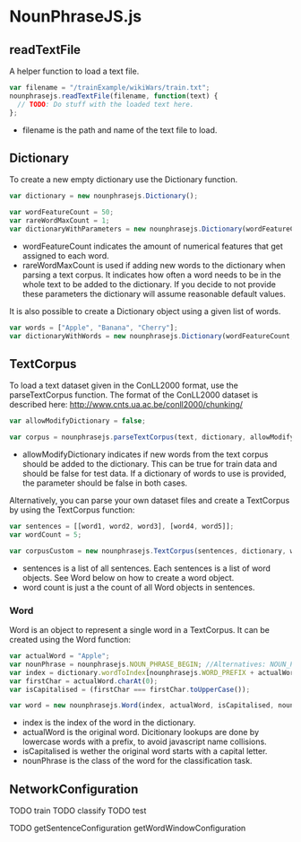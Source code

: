 # NounPhraseJS.js

## readTextFile

A helper function to load a text file.

```javascript
var filename = "/trainExample/wikiWars/train.txt";
nounphrasejs.readTextFile(filename, function(text) {
  // TODO: Do stuff with the loaded text here.
};
```
- filename is the path and name of the text file to load.

## Dictionary

To create a new empty dictionary use the Dictionary function.
```javascript
var dictionary = new nounphrasejs.Dictionary();

var wordFeatureCount = 50;
var rareWordMaxCount = 1;
var dictionaryWithParameters = new nounphrasejs.Dictionary(wordFeatureCount, rareWordMaxCount);
```
- wordFeatureCount indicates the amount of numerical features that get assigned to each word.
- rareWordMaxCount is used if adding new words to the dictionary when parsing a text corpus. It indicates how often a word needs to be in the whole text to be added to the dictionary.
If you decide to not provide these parameters the dictionary will assume reasonable default values.

It is also possible to create a Dictionary object using a given list of words.
```javascript
var words = ["Apple", "Banana", "Cherry"];
var dictionaryWithWords = new nounphrasejs.Dictionary(wordFeatureCount, rareWordMaxCount,);
```
## TextCorpus

To load a text dataset given in the ConLL2000 format, use the parseTextCorpus function.
The format of the ConLL2000 dataset is described here:
http://www.cnts.ua.ac.be/conll2000/chunking/

```javascript
var allowModifyDictionary = false;

var corpus = nounphrasejs.parseTextCorpus(text, dictionary, allowModifyDictionary);
```
- allowModifyDictionary indicates if new words from the text corpus should be added to the dictionary. This can be true for train data and should be false for test data. If a dictionary of words to use is provided, the parameter should be false in both cases.

Alternatively, you can parse your own dataset files and create a TextCorpus by using the TextCorpus function:
```javascript
var sentences = [[word1, word2, word3], [word4, word5]];
var wordCount = 5;

var corpusCustom = new nounphrasejs.TextCorpus(sentences, dictionary, wordCount);
```
- sentences is a list of all sentences. Each sentences is a list of word objects. See Word below on how to create a word object.
- word count is just a the count of all Word objects in sentences.

### Word

Word is an object to represent a single word in a TextCorpus. It can be created using the Word function:

```javascript
var actualWord = "Apple";
var nounPhrase = nounphrasejs.NOUN_PHRASE_BEGIN; //Alternatives: NOUN_PHRASE_INSIDE or NOUN_PHRASE_NONE
var index = dictionary.wordToIndex[nounphrasejs.WORD_PREFIX + actualWord.toLowerCase()];
var firstChar = actualWord.charAt(0);
var isCapitalised = (firstChar === firstChar.toUpperCase());

var word = new nounphrasejs.Word(index, actualWord, isCapitalised, nounPhrase);
```
- index is the index of the word in the dictionary.
- actualWord is the original word. Dicitionary lookups are done by lowercase words with a prefix, to avoid javascript name collisions.
- isCapitalised is wether the original word starts with a capital letter.
- nounPhrase is the class of the word for the classification task.
        
## NetworkConfiguration

TODO train
TODO classify
TODO test

TODO getSentenceConfiguration getWordWindowConfiguration